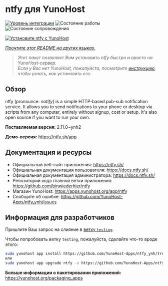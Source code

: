 <!--
Важно: этот README был автоматически сгенерирован <https://github.com/YunoHost/apps/tree/master/tools/readme_generator>
Он НЕ ДОЛЖЕН редактироваться вручную.
-->

# ntfy для YunoHost

[![Уровень интеграции](https://dash.yunohost.org/integration/ntfy.svg)](https://ci-apps.yunohost.org/ci/apps/ntfy/) ![Состояние работы](https://ci-apps.yunohost.org/ci/badges/ntfy.status.svg) ![Состояние сопровождения](https://ci-apps.yunohost.org/ci/badges/ntfy.maintain.svg)

[![Установите ntfy с YunoHost](https://install-app.yunohost.org/install-with-yunohost.svg)](https://install-app.yunohost.org/?app=ntfy)

*[Прочтите этот README на других языках.](./ALL_README.md)*

> *Этот пакет позволяет Вам установить ntfy быстро и просто на YunoHost-сервер.*  
> *Если у Вас нет YunoHost, пожалуйста, посмотрите [инструкцию](https://yunohost.org/install), чтобы узнать, как установить его.*

## Обзор

ntfy (pronounce: *notify*) is a simple HTTP-based pub-sub notification service. It allows you to send notifications to your phone or desktop via scripts from any computer, entirely without signup, cost or setup. It's also open source if you want to run your own.


**Поставляемая версия:** 2.11.0~ynh2

**Демо-версия:** <https://ntfy.sh/app>
## Документация и ресурсы

- Официальный веб-сайт приложения: <https://ntfy.sh/>
- Официальная документация пользователя: <https://docs.ntfy.sh/>
- Официальная документация администратора: <https://docs.ntfy.sh/>
- Репозиторий кода главной ветки приложения: <https://github.com/binwiederhier/ntfy>
- Магазин YunoHost: <https://apps.yunohost.org/app/ntfy>
- Сообщите об ошибке: <https://github.com/YunoHost-Apps/ntfy_ynh/issues>

## Информация для разработчиков

Пришлите Ваш запрос на слияние в [ветку `testing`](https://github.com/YunoHost-Apps/ntfy_ynh/tree/testing).

Чтобы попробовать ветку `testing`, пожалуйста, сделайте что-то вроде этого:

```bash
sudo yunohost app install https://github.com/YunoHost-Apps/ntfy_ynh/tree/testing --debug
или
sudo yunohost app upgrade ntfy -u https://github.com/YunoHost-Apps/ntfy_ynh/tree/testing --debug
```

**Больше информации о пакетировании приложений:** <https://yunohost.org/packaging_apps>
